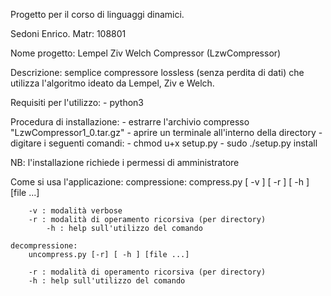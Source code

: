 Progetto per il corso di linguaggi dinamici.

Sedoni Enrico. Matr: 108801


Nome progetto: Lempel Ziv Welch Compressor (LzwCompressor)

Descrizione:
	semplice compressore lossless (senza perdita di dati) che utilizza 
	l'algoritmo ideato da Lempel, Ziv e Welch.

Requisiti per l'utilizzo:
	- python3

Procedura di installazione:
	- estrarre l'archivio compresso "LzwCompressor1_0.tar.gz"
	- aprire un terminale all'interno della directory
	- digitare i seguenti comandi:
		- chmod u+x setup.py
		- sudo ./setup.py install

NB: l'installazione richiede i permessi di amministratore

Come si usa l'applicazione:
	compressione:
		compress.py [ -v ] [ -r ] [ -h ] [file ...]

		-v : modalità verbose
   		-r : modalità di operamento ricorsiva (per directory)
    		-h : help sull'utilizzo del comando

	decompressione:
		uncompress.py [-r] [ -h ] [file ...]
		
		-r : modalità di operamento ricorsiva (per directory)
   		-h : help sull'utilizzo del comando
		


